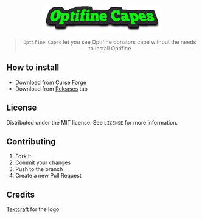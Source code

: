 <div align="center">

![Optifine Capes Logo](Media/logo.png)

> ```Optifine Capes``` let you see Optifine donators cape without the needs to install Optifine

</div>

## How to install

- Download from [Curse Forge](https://www.curseforge.com/minecraft/mc-mods/optifine-capes)
- Download from [Releases](https://github.com/Nearata/OptifineCapes/releases) tab

## License

Distributed under the MIT license. See ```LICENSE``` for more information.

## Contributing

1. Fork it
2. Commit your changes
3. Push to the branch
4. Create a new Pull Request

## Credits

[Textcraft](https://textcraft.net/) for the logo
